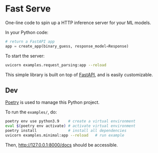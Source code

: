 # Fast Serve

One-line code to spin up a HTTP inference server for your ML models.

In your Python code:

```python
# return a FastAPI app
app = create_app(binary_guess, response_model=Response)
```

To start the server:

```bash
uvicorn examples.request_parsing:app --reload
```

This simple library is built on top of [FastAPI](https://fastapi.tiangolo.com/), and is easily customizable.

## Dev

[Poetry](https://python-poetry.org/docs/basic-usage/) is used to manage this Python project.

To run the `examples/`, do:

```bash
poetry env use python3.9    # create a virtual environment
eval $(poetry env activate) # activate virtual environment
poetry install              # install all dependencies
uvicorn examples.minimal:app --reload   # run example
```

Then, <http://127.0.0.1:8000/docs> should be accessible.
